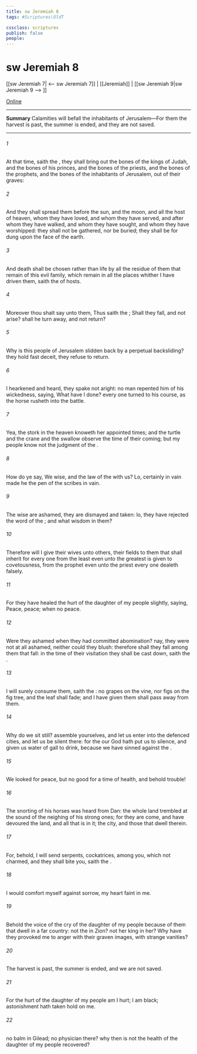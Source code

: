 ```yaml
---
title: sw Jeremiah 8
tags: #Scriptures\OldT

cssclass: scriptures
publish: false
people:
---
```


# sw Jeremiah 8
[[sw Jeremiah 7| <-- sw Jeremiah 7]] | [[Jeremiah]] | [[sw Jeremiah 9|sw Jeremiah 9 --> ]]

[Online](https://churchofjesuschrist.org/study/scriptures/ot/jer/8?lang=eng)

---
__Summary__
Calamities will befall the inhabitants of Jerusalem—For them the harvest is past, the summer is ended, and they are not saved.

---
###### 1 
At that time, saith the , they shall bring out the bones of the kings of Judah, and the bones of his princes, and the bones of the priests, and the bones of the prophets, and the bones of the inhabitants of Jerusalem, out of their graves:

###### 2 
And they shall spread them before the sun, and the moon, and all the host of heaven, whom they have loved, and whom they have served, and after whom they have walked, and whom they have sought, and whom they have worshipped: they shall not be gathered, nor be buried; they shall be for dung upon the face of the earth.

###### 3 
And death shall be chosen rather than life by all the residue of them that remain of this evil family, which remain in all the places whither I have driven them, saith the  of hosts.

###### 4 
Moreover thou shalt say unto them, Thus saith the ; Shall they fall, and not arise? shall he turn away, and not return?

###### 5 
Why  is this people of Jerusalem slidden back by a perpetual backsliding? they hold fast deceit, they refuse to return.

###### 6 
I hearkened and heard,  they spake not aright: no man repented him of his wickedness, saying, What have I done? every one turned to his course, as the horse rusheth into the battle.

###### 7 
Yea, the stork in the heaven knoweth her appointed times; and the turtle and the crane and the swallow observe the time of their coming; but my people know not the judgment of the .

###### 8 
How do ye say, We  wise, and the law of the   with us? Lo, certainly in vain made he  the pen of the scribes  in vain.

###### 9 
The wise  are ashamed, they are dismayed and taken: lo, they have rejected the word of the ; and what wisdom  in them?

###### 10 
Therefore will I give their wives unto others,  their fields to them that shall inherit  for every one from the least even unto the greatest is given to covetousness, from the prophet even unto the priest every one dealeth falsely.

###### 11 
For they have healed the hurt of the daughter of my people slightly, saying, Peace, peace; when  no peace.

###### 12 
Were they ashamed when they had committed abomination? nay, they were not at all ashamed, neither could they blush: therefore shall they fall among them that fall: in the time of their visitation they shall be cast down, saith the .

###### 13 
I will surely consume them, saith the :  no grapes on the vine, nor figs on the fig tree, and the leaf shall fade; and  I have given them shall pass away from them.

###### 14 
Why do we sit still? assemble yourselves, and let us enter into the defenced cities, and let us be silent there: for the  our God hath put us to silence, and given us water of gall to drink, because we have sinned against the .

###### 15 
We looked for peace, but no good  for a time of health, and behold trouble!

###### 16 
The snorting of his horses was heard from Dan: the whole land trembled at the sound of the neighing of his strong ones; for they are come, and have devoured the land, and all that is in it; the city, and those that dwell therein.

###### 17 
For, behold, I will send serpents, cockatrices, among you, which  not  charmed, and they shall bite you, saith the .

###### 18 
 I would comfort myself against sorrow, my heart  faint in me.

###### 19 
Behold the voice of the cry of the daughter of my people because of them that dwell in a far country:  not the  in Zion?  not her king in her? Why have they provoked me to anger with their graven images,  with strange vanities?

###### 20 
The harvest is past, the summer is ended, and we are not saved.

###### 21 
For the hurt of the daughter of my people am I hurt; I am black; astonishment hath taken hold on me.

###### 22 
 no balm in Gilead;  no physician there? why then is not the health of the daughter of my people recovered?

